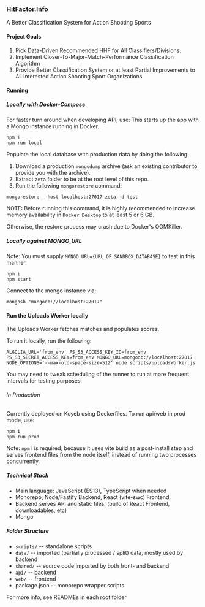 ### HitFactor.Info

A Better Classification System for Action Shooting Sports

#### Project Goals

1. Pick Data-Driven Recommended HHF for All Classifiers/Divisions.
2. Implement Closer-To-Major-Match-Performance Classification Algorithm 
3. Provide Better Classification System or at least Partial Improvements to All Interested Action Shooting Sport Organizations

#### Running

##### Locally with Docker-Compose
For faster turn around when developing API, use:
This starts up the app with a Mongo instance running in Docker.

```
npm i
npm run local
```

Populate the local database with production data by doing the following:

1. Download a production `mongodump` archive (ask an existing contributor to provide you with the archive). 
2. Extract `zeta` folder to be at the root level of this repo.
3. Run the following `mongorestore` command:

```
mongorestore --host localhost:27017 zeta -d test
```

NOTE: Before running this command, it is highly recommended to increase memory availability in `Docker Desktop` to at least 5 or 6 GB.

Otherwise, the restore process may crash due to Docker's OOMKiller.

##### Locally against MONGO_URL
Note: You must supply `MONGO_URL={URL_OF_SANDBOX_DATABASE}` to test in this manner.

```
npm i
npm start
```

Connect to the mongo instance via:

```
mongosh "mongodb://localhost:27017"
```

#### Run the Uploads Worker locally

The Uploads Worker fetches matches and populates scores.

To run it locally, run the following:

```
ALGOLIA_URL='from_env' PS_S3_ACCESS_KEY_ID=from_env PS_S3_SECRET_ACCESS_KEY=from_env MONGO_URL=mongodb://localhost:27017 NODE_OPTIONS='--max-old-space-size=512' node scripts/uploadsWorker.js
```

You may need to tweak scheduling of the runner to run at more frequent intervals for testing purposes.

###### In Production

Currently deployed on Koyeb using Dockerfiles. To run api/web in prod mode, use:

```
npm i
npm run prod
```

Note: `npm` i is required, because it uses vite build as a post-install step and serves frontend files from the node itself, instead of running two processes concurrently.

##### Technical Stack

- Main language: JavaScript (ES13), TypeScript when needed
- Monorepo, Node/Fastify Backend, React (vite-swc) Frontend.
- Backend serves API and static files: (build of React Frontend, downloadables, etc)
- Mongo 

##### Folder Structure

- `scripts/` -- standalone scripts
- `data/` -- imported (partially processed / split) data, mostly used by backend
- `shared/` -- source code imported by both front- and backend
- `api/` -- backend
- `web/` -- frontend
- package.json -- monorepo wrapper scripts

For more info, see READMEs in each root folder

